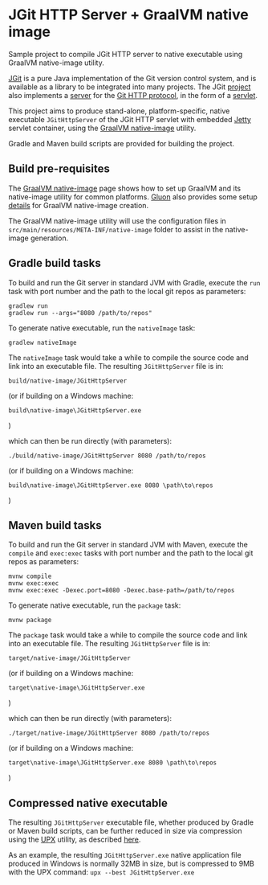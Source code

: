 # JGit HTTP Server + GraalVM native image

Sample project to compile JGit HTTP server to native executable using GraalVM native-image utility.

[JGit](http://www.eclipse.org/jgit/) is a pure Java implementation of the Git version control system,
and is available as a library to be integrated into many projects.
The JGit [project](https://github.com/eclipse/jgit) also implements a
[server](https://github.com/eclipse/jgit/tree/master/org.eclipse.jgit.http.server)
for the
[Git HTTP protocol](https://github.com/git/git/blob/master/Documentation/technical/http-protocol.txt),
in the form of a
[servlet](https://github.com/eclipse/jgit/blob/master/org.eclipse.jgit.http.server/src/org/eclipse/jgit/http/server/GitServlet.java).

This project aims to produce stand-alone, platform-specific, native executable `JGitHttpServer` of the
JGit HTTP servlet with embedded [Jetty](https://github.com/eclipse/jetty.project) servlet container, using the
[GraalVM native-image](https://www.graalvm.org/reference-manual/native-image) utility.

Gradle and Maven build scripts are provided for building the project.

## Build pre-requisites

The [GraalVM native-image](https://www.graalvm.org/reference-manual/native-image) page
shows how to set up GraalVM and its native-image utility for common platforms.
[Gluon](https://gluonhq.com/) also provides some setup [details](https://docs.gluonhq.com/#_platforms)
for GraalVM native-image creation.

The GraalVM native-image utility will use the configuration files in
`src/main/resources/META-INF/native-image` folder to assist in the native-image generation.

## Gradle build tasks

To build and run the Git server in standard JVM with Gradle, execute the `run` task with
port number and the path to the local git repos as parameters:

	gradlew run
	gradlew run --args="8080 /path/to/repos"

To generate native executable, run the `nativeImage` task:

	gradlew nativeImage

The `nativeImage` task would take a while to compile the source code and link into an executable file.
The resulting `JGitHttpServer` file is in:

	build/native-image/JGitHttpServer

(or if building on a Windows machine:

	build\native-image\JGitHttpServer.exe

)

which can then be run directly (with parameters):

	./build/native-image/JGitHttpServer 8080 /path/to/repos

(or if building on a Windows machine:

	build\native-image\JGitHttpServer.exe 8080 \path\to\repos

)

## Maven build tasks

To build and run the Git server in standard JVM with Maven, execute the `compile` and `exec:exec`
tasks with port number and the path to the local git repos as parameters:

	mvnw compile
	mvnw exec:exec
	mvnw exec:exec -Dexec.port=8080 -Dexec.base-path=/path/to/repos

To generate native executable, run the `package` task:

	mvnw package

The `package` task would take a while to compile the source code and link into an executable file.
The resulting `JGitHttpServer` file is in:

	target/native-image/JGitHttpServer

(or if building on a Windows machine:

	target\native-image\JGitHttpServer.exe

)

which can then be run directly (with parameters):

	./target/native-image/JGitHttpServer 8080 /path/to/repos

(or if building on a Windows machine:

	target\native-image\JGitHttpServer.exe 8080 \path\to\repos

)

## Compressed native executable

The resulting `JGitHttpServer` executable file, whether produced by Gradle or Maven build scripts,
can be further reduced in size via compression using the [UPX](https://upx.github.io) utility,
as described [here](https://medium.com/graalvm/compressed-graalvm-native-images-4d233766a214).

As an example, the resulting `JGitHttpServer.exe` native application file produced in Windows
is normally 32MB in size, but is compressed to 9MB with the UPX command: `upx --best JGitHttpServer.exe`

